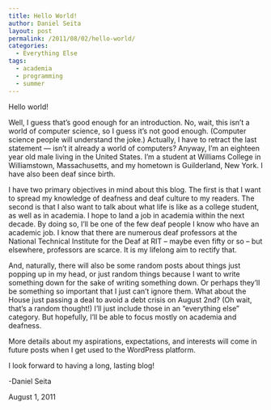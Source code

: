 ```yaml
---
title: Hello World!
author: Daniel Seita
layout: post
permalink: /2011/08/02/hello-world/
categories:
  - Everything Else
tags:
  - academia
  - programming
  - summer
---
```

Hello world!

Well, I guess that&#8217;s good enough for an introduction. No, wait, this isn&#8217;t a world of computer science, so I guess it&#8217;s not good enough. (Computer science people will understand the joke.) Actually, I have to retract the last statement &#8212; isn&#8217;t it already a world of computers? Anyway, I&#8217;m an eighteen year old male living in the United States. I&#8217;m a student at Williams College in Williamstown, Massachusetts, and my hometown is Guilderland, New York. I have also been deaf since birth.

I have two primary objectives in mind about this blog. The first is that I want to spread my knowledge of deafness and deaf culture to my readers. The second is that I also want to talk about what life is like as a college student, as well as in academia. I hope to land a job in academia within the next decade. By doing so, I&#8217;ll be one of the few deaf people I know who have an academic job. I know that there are numerous deaf professors at the National Technical Institute for the Deaf at RIT &#8211; maybe even fifty or so &#8211; but elsewhere, professors are scarce. It is my lifelong aim to rectify that.

And, naturally, there will also be some random posts about things just popping up in my head, or just random things because I want to write something down for the sake of writing something down. Or perhaps they&#8217;ll be something so important that I just can&#8217;t ignore them. What about the House just passing a deal to avoid a debt crisis on August 2nd? (Oh wait, that&#8217;s a random thought!) I&#8217;ll just include those in an &#8220;everything else&#8221; category. But hopefully, I&#8217;ll be able to focus mostly on academia and deafness.

More details about my aspirations, expectations, and interests will come in future posts when I get used to the WordPress platform.

I look forward to having a long, lasting blog!

-Daniel Seita

August 1, 2011
